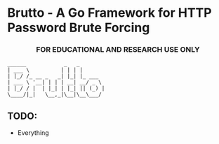# Brutto - A Go Framework for HTTP Password Brute Forcing 
### <center>FOR EDUCATIONAL AND RESEARCH USE ONLY</center>  

```
______            _   _        
| ___ \          | | | |       
| |_/ /_ __ _   _| |_| |_ ___  
| ___ \ '__| | | | __| __/ _ \ 
| |_/ / |  | |_| | |_| || (_) |
\____/|_|   \__,_|\__|\__\___/ 
```
## TODO:
  - Everything
